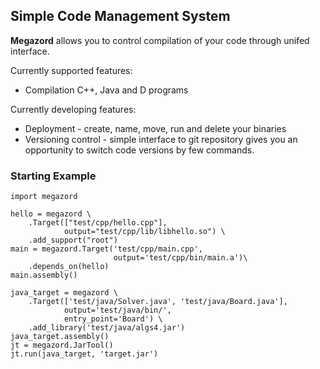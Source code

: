 Simple Code Management System
--------------

**Megazord** allows you to control compilation of your code through unifed interface.

Currently supported features:
- Compilation C++, Java and D programs

Currently developing features:
- Deployment - create, name, move, run and delete your binaries
- Versioning control - simple interface to git repository gives you an opportunity to switch code versions by few commands.

### Starting Example
```
import megazord

hello = megazord \
    .Target(["test/cpp/hello.cpp"],
            output="test/cpp/lib/libhello.so") \
    .add_support("root")
main = megazord.Target('test/cpp/main.cpp',
                       output='test/cpp/bin/main.a')\
    .depends_on(hello)
main.assembly()

java_target = megazord \
    .Target(['test/java/Solver.java', 'test/java/Board.java'],
            output='test/java/bin/',
            entry_point='Board') \
    .add_library('test/java/algs4.jar')
java_target.assembly()
jt = megazord.JarTool()
jt.run(java_target, 'target.jar')
```